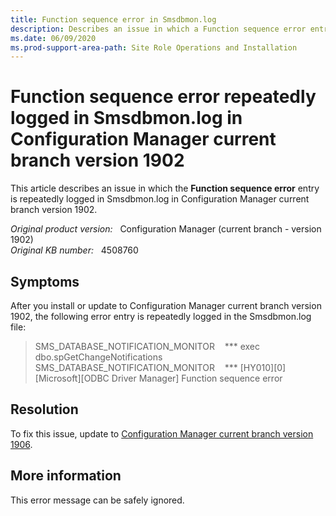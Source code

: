 ```yaml
---
title: Function sequence error in Smsdbmon.log
description: Describes an issue in which a Function sequence error entry is repeatedly logged in Smsdbmon.log in Configuration Manager current branch version 1902.
ms.date: 06/09/2020
ms.prod-support-area-path: Site Role Operations and Installation
---
```

# Function sequence error repeatedly logged in Smsdbmon.log in Configuration Manager current branch version 1902

This article describes an issue in which the **Function sequence error** entry is repeatedly logged in Smsdbmon.log in Configuration Manager current branch version 1902.

_Original product version:_ &nbsp; Configuration Manager (current branch - version 1902)  
_Original KB number:_ &nbsp; 4508760

## Symptoms

After you install or update to Configuration Manager current branch version 1902, the following error entry is repeatedly logged in the Smsdbmon.log file:

> SMS_DATABASE_NOTIFICATION_MONITOR    *** exec dbo.spGetChangeNotifications  
> SMS_DATABASE_NOTIFICATION_MONITOR    *** [HY010][0][Microsoft][ODBC Driver Manager] Function sequence error  

## Resolution

To fix this issue, update to [Configuration Manager current branch version 1906](/mem/configmgr/core/plan-design/changes/whats-new-in-version-1906).

## More information

This error message can be safely ignored.
